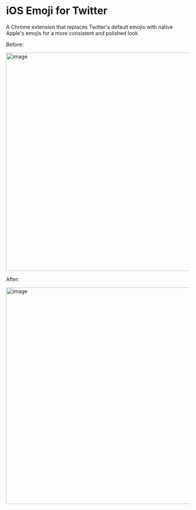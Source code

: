 # iOS Emoji for Twitter

A Chrome extension that replaces Twitter's default emojis with native Apple's emojis for a more consistent and polished look.


Before:

<img width="598" alt="image" src="https://github.com/user-attachments/assets/019ccf4c-391d-4ed1-9386-c48801193fad">

After:

<img width="593" alt="image" src="https://github.com/user-attachments/assets/755fa91e-a0c4-4a99-89ea-cdfac9e1c5c9">
